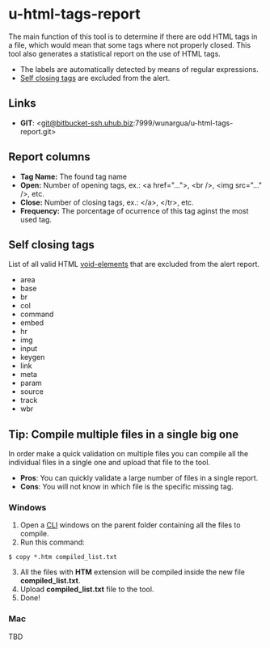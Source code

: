 # u-html-tags-report

The main function of this tool is to determine if there are odd HTML tags in a file, which would mean that some tags where not properly closed.
This tool also generates a statistical report on the use of HTML tags.


- The labels are automatically detected by means of regular expressions.
- [Self closing tags](#self-closing-tags) are excluded from the alert.

## Links

- **GIT**: <git@bitbucket-ssh.uhub.biz:7999/wunargua/u-html-tags-report.git>


## Report columns

- **Tag Name:** The found tag name
- **Open:** Number of opening tags, ex.: &lt;a href="..."&gt;, &lt;br /&gt;, &lt;img src=&quot;...&quot; /&gt;, etc.
- **Close:** Number of closing tags, ex.: &lt;/a&gt;, &lt;/tr&gt;, etc.
- **Frequency:** The porcentage of ocurrence of this tag aginst the most used tag.


## Self closing tags

List of all valid HTML [void-elements](https://www.w3.org/TR/html5/syntax.html#void-elements) that are excluded from the alert report.

- area
- base
- br
- col
- command
- embed
- hr
- img
- input
- keygen
- link
- meta
- param
- source
- track
- wbr

## Tip: Compile multiple files in a single big one

In order make a quick validation on multiple files you can compile all the individual files in a single one and upload that file to the tool.

- **Pros**: You can quickly validate a large number of files in a single report.
- **Cons**: You will not know in which file is the specific missing tag.

### Windows

1. Open a [CLI] windows on the parent folder containing all the files to compile.
2. Run this command: 
```
$ copy *.htm compiled_list.txt
```
3. All the files with **HTM** extension will be compiled inside the new file **compiled_list.txt**.
4. Upload **compiled_list.txt** file to the tool.
5. Done!

### Mac

TBD





[CLI]: https://www.youtube.com/watch?v=X3NtiEbNe-c